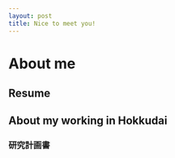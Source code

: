 ```yaml
---
layout: post
title: Nice to meet you!
---
```


# About me

## Resume   
## About my working in Hokkudai
### 研究計画書
